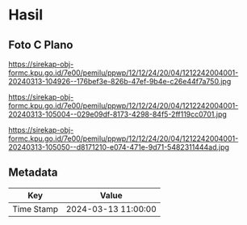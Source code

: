 # Hasil

## Foto C Plano

https://sirekap-obj-formc.kpu.go.id/7e00/pemilu/ppwp/12/12/24/20/04/1212242004001-20240313-104926--176bef3e-826b-47ef-9b4e-c26e44f7a750.jpg

https://sirekap-obj-formc.kpu.go.id/7e00/pemilu/ppwp/12/12/24/20/04/1212242004001-20240313-105004--029e09df-8173-4298-84f5-2ff119cc0701.jpg

https://sirekap-obj-formc.kpu.go.id/7e00/pemilu/ppwp/12/12/24/20/04/1212242004001-20240313-105050--d8171210-e074-471e-9d71-5482311444ad.jpg


## Metadata

| Key        | Value               |
| ---------- | ------------------- |
| Time Stamp | 2024-03-13 11:00:00 |



